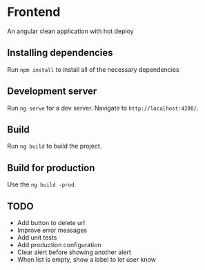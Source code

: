 # Frontend

An angular clean application with hot deploy 

## Installing dependencies

Run `npm install` to install all of the necessary dependencies

## Development server

Run `ng serve` for a dev server. Navigate to `http://localhost:4200/`.

## Build

Run `ng build` to build the project.

## Build for production

Use the `ng build -prod`.

## TODO
- Add button to delete url 
- Improve error messages
- Add unit tests
- Add production configuration  
- Clear alert before showing another alert
- When list is empty, show a label to let user know 
